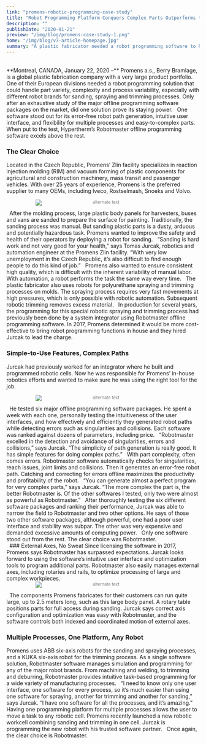 ```yaml
---
link: "promens-robotic-programming-case-study"
title: "Robot Programming Platform Conquers Complex Parts Outperforms the Competition"
description: ""
publishDate: "2020-01-21"
preview: "/img/blog/promens-case-study-1.png"
home: "/img/blog/v7-article-homepage.jpg"
summary: "A plastic fabricator needed a robot programming software to handle part variety and complexity for sanding, trimming and spraying with different robot brands. After an exhaustive study of major suppliers, only one platform rose above the rest – Robotmaster offline programming software. See the new case study!"
---
```

<br/>
**Montreal, CANADA, January 22, 2020 –** Promens a.s., Berry Bramlage, is a global plastic fabrication company with a very large product portfolio. One of their European divisions needed a robot programming solution that could handle part variety, complexity and process variability, especially with different robot brands for sanding, spraying and trimming processes. Only after an exhaustive study of the major offline programming software packages on the market, did one solution prove its staying power.
 
One software stood out for its error-free robot path generation, intuitive user interface, and flexibility for multiple processes and easy-to-complex parts. When put to the test, Hypertherm’s Robotmaster offline programming software excels above the rest.
<br/>

### The Clear Choice
Located in the Czech Republic, Promens’ Zlin facility specializes in reaction injection molding (RIM) and vacuum forming of plastic components for agricultural and construction machinery, mass transit and passenger vehicles. With over 25 years of experience, Promens is the preferred supplier to many OEMs, including Iveco, Rostselmash, Snoeks and Volvo.
 
<div style="font-size:80%; text-align: center; float:center;margin-bottom: 1em;color:grey;"><img src="/img/blog/promens-case-study-1.png" alt="alternate text" style="max-width:70%; display: block;margin-bottom: 0.2em; margin-left: auto; margin-right: auto;"></div>
 
After the molding process, large plastic body panels for harvesters, buses and vans are sanded to prepare the surface for painting. Traditionally, the sanding process was manual. But sanding plastic parts is a dusty, arduous and potentially hazardous task. Promens wanted to improve the safety and health of their operators by deploying a robot for sanding.
 
“Sanding is hard work and not very good for your health,” says Tomas Jurcak, robotics and automation engineer at the Promens Zlin facility. “With very low unemployment in the Czech Republic, it’s also difficult to find enough people to do this kind of job.” 
 
Promens also wanted to ensure consistent high quality, which is difficult with the inherent variability of manual labor. With automation, a robot performs the task the same way every time.
 
The plastic fabricator also uses robots for polyurethane spraying and trimming processes on molds. The spraying process requires very fast movements at high pressures, which is only possible with robotic automation. Subsequent robotic trimming removes excess material.
 
In production for several years, the programming for this special robotic spraying and trimming process had previously been done by a system integrator using Robotmaster offline programming software. In 2017, Promens determined it would be more cost-effective to bring robot programming functions in house and they hired Jurcak to lead the charge. 
<br/>

### Simple-to-Use Features, Complex Paths
Jurcak had previously worked for an integrator where he built and programmed robotic cells. Now he was responsible for Promens’ in-house robotics efforts and wanted to make sure he was using the right tool for the job.
 
<div style="font-size:80%; text-align: center; float:center;margin-bottom: 1em;color:grey;"><img src="/img/blog/promens-case-study-2.png" alt="alternate text" style="max-width:70%; display: block;margin-bottom: 0.2em; margin-left: auto; margin-right: auto;"></div>
 
He tested six major offline programming software packages. He spent a week with each one, personally testing the intuitiveness of the user interfaces, and how effectively and efficiently they generated robot paths while detecting errors such as singularities and collisions. Each software was ranked against dozens of parameters, including price. 
 
“Robotmaster excelled in the detection and avoidance of singularities, errors and collisions,” says Jurcak. “The simplicity of path generation is really good. It has simple features for doing complex paths.”
 
With part complexity, often comes errors. Robotmaster software automatically checks for singularities, reach issues, joint limits and collisions. Then it generates an error-free robot path. Catching and correcting for errors offline maximizes the productivity and profitability of the robot.
 
“You can generate almost a perfect program for very complex parts,” says Jurcak. “The more complex the part is, the better Robotmaster is. Of the other softwares I tested, only two were almost as powerful as Robotmaster.”
 
After thoroughly testing the six different software packages and ranking their performance, Jurcak was able to narrow the field to Robotmaster and two other options. He says of those two other software packages, although powerful, one had a poor user interface and stability was subpar. The other was very expensive and demanded excessive amounts of computing power. 
 
Only one software stood out from the rest. The clear choice was Robotmaster.
<br/>
 
### External Axes, No Sweat
Since licensing the software in 2017, Promens says Robotmaster has surpassed expectations. Jurcak looks forward to using the software’s intuitive user interface and optimization tools to program additional parts. Robotmaster also easily manages external axes, including rotaries and rails, to optimize processing of large and complex workpieces.
 
<div style="font-size:80%; text-align: center; float:center;margin-bottom: 1em;color:grey;"><img src="/img/blog/promens-case-study-3.png" alt="alternate text" style="max-width:70%; display: block;margin-bottom: 0.2em; margin-left: auto; margin-right: auto;"></div>
 
The components Promens fabricates for their customers can run quite large, up to 2.5 meters long, such as this large body panel. A rotary table positions parts for full access during sanding. Jurcak says correct axis configuration and optimization was easy with Robotmaster, and the software controls both indexed and coordinated motion of external axes. 
<br/>

### Multiple Processes, One Platform, Any Robot
Promens uses ABB six-axis robots for the sanding and spraying processes, and a KUKA six-axis robot for the trimming process. As a single software solution, Robotmaster software manages simulation and programming for any of the major robot brands. From machining and welding, to trimming and deburring, Robotmaster provides intuitive task-based programming for a wide variety of manufacturing processes.
 
“I need to know only one user interface, one software for every process, so it’s much easier than using one software for spraying, another for trimming and another for sanding,” says Jurcak. “I have one software for all the processes, and it’s amazing.”
 
Having one programming platform for multiple processes allows the user to move a task to any robotic cell. Promens recently launched a new robotic workcell combining sanding and trimming in one cell. Jurcak is programming the new robot with his trusted software partner. 
 
Once again, the clear choice is Robotmaster.
 
###
